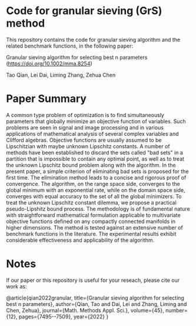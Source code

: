 # Code for granular sieving (GrS) method
 
 This repository contains the code for granular sieving algorithm and the related benchmark functions, in the following paper:

 Granular sieving algorithm for selecting best n parameters (https://doi.org/10.1002/mma.8254)
 
 Tao Qian, Lei Dai, Liming Zhang, Zehua Chen

# Paper Summary

 A common type problem of optimization is to find simultaneously
 parameters that globally minimize an objective function of  variables.
 Such problems are seen in signal and image processing and in various
 applications of mathematical analysis of several complex variables and
 Clifford algebras. Objective functions are usually assumed to be
 Lipschitzian with maybe unknown Lipschitz constants. A number of methods
 have been established to discard the sets called "bad sets" in a
 partition that is impossible to contain any optimal point, as well as to
 treat the unknown Lipschitz bound problem along with the algorithm. In
 the present paper, a simple criterion of eliminating bad sets is proposed
 for the first time. The elimination method leads to a concise and
 rigorous proof of convergence. The algorithm, on the range space side,
 converges to the global minimum with an exponential rate, while on the
 domain space side, converges with equal accuracy to the set of all the
 global minimizers. To treat the unknown Lipschitz constant dilemma, we
 propose a practical pseudo-Lipshitz bound process. The methodology is of
 fundamental nature with straightforward mathematical formulation
 applicable to multivariate objective functions defined on any compactly
 connected manifolds in higher dimensions. The method is tested against an
 extensive number of benchmark functions in the literature. The
 experimental results exhibit considerable effectiveness and applicability
 of the algorithm.

# Notes

 If our paper or this repository is useful for your reseach, please cite our work as:
 
 @article{qian2022granular,
 	title={Granular sieving algorithm for selecting best n parameters},
 	author={Qian, Tao and Dai, Lei and Zhang, Liming and Chen, Zehua},
 	journal={Math. Methods Appl. Sci.}, 
   volume={45}, 
   number={12},
 	pages={7495--7509}, 
   year={2022}
 }
